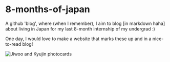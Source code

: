 # 8-months-of-japan
A github 'blog', where (when I remember), I aim to blog [in markdown haha] about living in Japan for my last 8-month internship of my undergrad :)

One day, I would love to make a website that marks these up and in a nice-to-read blog!

![Jiwoo and Kyujin photocards](../pics/oct-kyujin_and_jiwoo.jpg)
